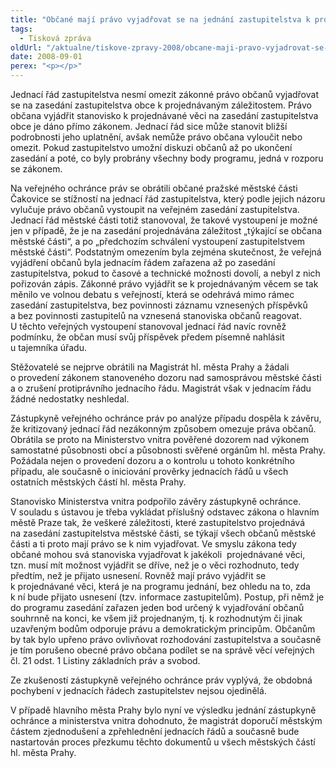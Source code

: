 ```yaml
---
title: "Občané mají právo vyjadřovat se na jednání zastupitelstva k projednávaným bodům"
tags:
  - Tisková zpráva
oldUrl: "/aktualne/tiskove-zpravy-2008/obcane-maji-pravo-vyjadrovat-se-na-jednani-zastupitelstva-k-projednavanym-bodum"
date: 2008-09-01
perex: "<p></p>"
---
```


<!-- imported from the old website -->

<p class="Nadpis1 perex">Jednací řád zastupitelstva nesmí omezit zákonné právo občanů vyjadřovat se na zasedání zastupitelstva obce k projednávaným záležitostem. Právo občana vyjádřit stanovisko k projednávané věci na zasedání zastupitelstva obce je dáno přímo zákonem. Jednací řád sice může stanovit bližší podrobnosti jeho uplatnění, avšak nemůže právo občana vyloučit nebo omezit. Pokud zastupitelstvo umožní diskuzi občanů až po ukončení zasedání a poté, co byly probrány všechny body programu, jedná v rozporu se zákonem.</p><p class="Normln-web">Na veřejného ochránce práv se obrátili občané pražské městské části Čakovice se stížností na jednací řád zastupitelstva, který podle jejich názoru vylučuje právo občanů vystoupit na veřejném zasedání zastupitelstva. Jednací řád městské části totiž stanovoval, že takové vystoupení je možné jen v případě, že je na zasedání projednávána záležitost „týkající se občana městské části“, a po „předchozím schválení vystoupení zastupitelstvem městské části“. Podstatným omezením byla zejména skutečnost, že veřejná vyjádření občanů byla jednacím řádem zařazena až po zasedání zastupitelstva, pokud to časové a technické možnosti dovolí, a nebyl z nich pořizován zápis. Zákonné právo vyjádřit se k projednávaným věcem se tak měnilo ve volnou debatu s veřejností, která se odehrává mimo rámec zasedání zastupitelstva, bez povinnosti záznamu vznesených příspěvků a bez povinnosti zastupitelů na vznesená stanoviska občanů reagovat. U těchto veřejných vystoupení stanovoval jednací řád navíc rovněž podmínku, že občan musí svůj příspěvek předem písemně nahlásit u tajemníka úřadu.</p><p class="Normln-web">Stěžovatelé se nejprve obrátili na Magistrát hl. města Prahy a žádali o provedení zákonem stanoveného dozoru nad samosprávou městské části a o zrušení protiprávního jednacího řádu. Magistrát však v jednacím řádu žádné nedostatky neshledal.</p><p class="Normln-web">Zástupkyně veřejného ochránce práv po analýze případu dospěla k závěru, že kritizovaný jednací řád nezákonným způsobem omezuje práva občanů. Obrátila se proto na Ministerstvo vnitra pověřené dozorem nad výkonem samostatné působnosti obcí a působnosti svěřené orgánům hl. města Prahy. Požádala nejen o provedení dozoru a o kontrolu u tohoto konkrétního případu, ale současně o iniciování prověrky jednacích řádů u všech ostatních městských částí hl. města Prahy.</p><p class="Normln-web">Stanovisko Ministerstva vnitra podpořilo závěry zástupkyně ochránce. V souladu s ústavou je třeba vykládat příslušný odstavec zákona o hlavním městě Praze tak, že veškeré záležitosti, které zastupitelstvo projednává na zasedání zastupitelstva městské části, se týkají všech občanů městské části a ti proto mají právo se k nim vyjadřovat. Ve smyslu zákona tedy občané mohou svá stanoviska vyjadřovat k jakékoli  projednávané věci, tzn. musí mít možnost vyjádřit se dříve, než je o věci rozhodnuto, tedy předtím, než je přijato usnesení. Rovněž mají právo vyjádřit se k projednávané věci, která je na programu jednání, bez ohledu na to, zda k ní bude přijato usnesení (tzv. informace zastupitelům). Postup, při němž je do programu zasedání zařazen jeden bod určený k vyjadřování občanů souhrnně na konci, ke všem již projednaným, tj. k rozhodnutým či jinak uzavřeným bodům odporuje právu a demokratickým principům. Občanům by tak bylo upřeno právo ovlivňovat rozhodování zastupitelstva a současně je tím porušeno obecné právo občana podílet se na správě věcí veřejných čl. 21 odst. 1 Listiny základních práv a svobod.</p><p class="Normln-web">Ze zkušeností zástupkyně veřejného ochránce práv vyplývá, že obdobná pochybení v jednacích řádech zastupitelstev nejsou ojedinělá.</p><p class="Normln-web">V případě hlavního města Prahy bylo nyní ve výsledku jednání zástupkyně ochránce a ministerstva vnitra dohodnuto, že magistrát doporučí městským částem zjednodušení a zpřehlednění jednacích řádů a současně bude nastartován proces přezkumu těchto dokumentů u všech městských částí hl. města Prahy.</p>
